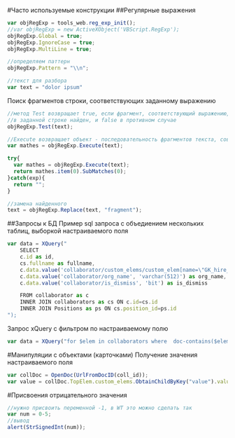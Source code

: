 #Часто используемые конструкции
##Регулярные выражения
```js
var objRegExp = tools_web.reg_exp_init();
//var objRegExp = new ActiveXObject('VBScript.RegExp');
objRegExp.Global = true;
objRegExp.IgnoreCase = true;
objRegExp.MultiLine = true;

//определяем паттерн
objRegExp.Pattern = "\\n";

//текст для разбора
var text = "dolor ipsum"
```
Поиск фрагментов строки, соответствующих заданному выражению
```js
//метод Test возвращает true, если фрагмент, соответствующий выражению, 
//в заданной строке найден, и false в противном случае
objRegExp.Test(text);
```
```js
//Execute возвращает объект - последовательность фрагментов текста, совпавших с шаблоном
var mathes = objRegExp.Execute(text);

try{
  var mathes = objRegExp.Execute(text);	    
  return mathes.item(0).SubMatches(0);
}catch(exp){
  return "";
}
```
```js
//замена найденного
text = objRegExp.Replace(text, "fragment");
```
##Запросы к БД
Пример sql запроса с объедиением нескольких таблиц, выборкой настраиваемого поля
```js
var data = XQuery("
	SELECT
	c.id as id,
	cs.fullname as fullname,
	c.data.value('collaborator/custom_elems/custom_elem[name=\"GK_hire_date\"][1]/value', 'varchar(512)') as GK_hire_date,
	c.data.value('collaborator/org_name', 'varchar(512)') as org_name,
	c.data.value('collaborator/is_dismiss', 'bit') as is_dismiss

	FROM collaborator as c 
	INNER JOIN collaborators as cs ON c.id=cs.id 
	INNER JOIN Positions as ps ON cs.position_id=ps.id
");
```
Запрос xQuery с фильтром по настраиваемому полю
```js
var data = XQuery("for $elem in collaborators where  doc-contains($elem/id,'wt_data','[collab_type=руководитель~string]') return $elem")
```
#Манипуляции с объектами (карточками)
Получение значения настраиваемого поля
```js
var collDoc = OpenDoc(UrlFromDocID(coll_id));
var value = collDoc.TopElem.custom_elems.ObtainChildByKey("value").value;
```
#Присвоения отрицательного значения
```js
//нужно присвоить переменной -1, в WT это можно сделать так
var num = 0-5;
//вывод
alert(StrSignedInt(num));
```
